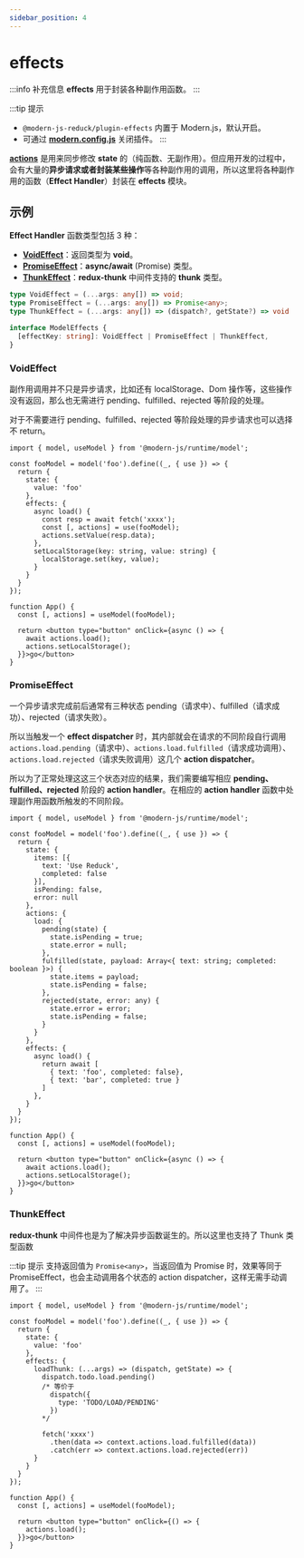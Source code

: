 ```yaml
---
sidebar_position: 4
---
```


# effects

:::info 补充信息
**effects** 用于封装各种副作用函数。
:::

:::tip 提示
- `@modern-js-reduck/plugin-effects` 内置于 Modern.js，默认开启。
- 可通过 [**modern.config.js**](#) 关闭插件。
:::

[**actions**](./model#actions) 是用来同步修改 **state** 的（纯函数、无副作用）。但应用开发的过程中，会有大量的**异步请求或者封装某些操作**等各种副作用的调用，所以这里将各种副作用的函数（**Effect Handler**）封装在 **effects** 模块。

## 示例

**Effect Handler** 函数类型包括 3 种：

- [**VoidEffect**](#voideffect)：返回类型为 **void**。
- [**PromiseEffect**](#promiseeffect)：**async/await** (Promise) 类型。
- [**ThunkEffect**](#thunkeffect)：**redux-thunk** 中间件支持的 **thunk** 类型。

```ts title="类型签名"
type VoidEffect = (...args: any[]) => void;
type PromiseEffect = (...args: any[]) => Promise<any>;
type ThunkEffect = (...args: any[]) => (dispatch?, getState?) => void | Promise<any>;

interface ModelEffects {
  [effectKey: string]: VoidEffect | PromiseEffect | ThunkEffect,
}
```


### VoidEffect
副作用调用并不只是异步请求，比如还有 localStorage、Dom 操作等，这些操作没有返回，那么也无需进行 pending、fulfilled、rejected 等阶段的处理。

对于不需要进行 pending、fulfilled、rejected 等阶段处理的异步请求也可以选择不 return。

```tsx title="示例"
import { model, useModel } from '@modern-js/runtime/model';

const fooModel = model('foo').define((_, { use }) => {
  return {
    state: {
      value: 'foo'
    },
    effects: {
      async load() {
        const resp = await fetch('xxxx');
        const [, actions] = use(fooModel);
        actions.setValue(resp.data);
      },
      setLocalStorage(key: string, value: string) {
        localStorage.set(key, value);
      }
    }
  }
});

function App() {
  const [, actions] = useModel(fooModel);

  return <button type="button" onClick={async () => {
    await actions.load();
    actions.setLocalStorage();
  }}>go</button>
}
```


### PromiseEffect
一个异步请求完成前后通常有三种状态 pending（请求中）、fulfilled（请求成功）、rejected（请求失败）。

所以当触发一个 **effect dispatcher** 时，其内部就会在请求的不同阶段自行调用 `actions.load.pending`（请求中）、`actions.load.fulfilled`（请求成功调用）、`actions.load.rejected`（请求失败调用）这几个 **action dispatcher**。

所以为了正常处理这这三个状态对应的结果，我们需要编写相应 **pending、fulfilled、rejected** 阶段的 **action handler**。在相应的 **action handler** 函数中处理副作用函数所触发的不同阶段。

```tsx title="示例"
import { model, useModel } from '@modern-js/runtime/model';

const fooModel = model('foo').define((_, { use }) => {
  return {
    state: {
      items: [{
        text: 'Use Reduck',
        completed: false
      }],
      isPending: false,
      error: null
    },
    actions: {
      load: {
        pending(state) {
          state.isPending = true;
          state.error = null;
        },
        fulfilled(state, payload: Array<{ text: string; completed: boolean }>) {
          state.items = payload;
          state.isPending = false;
        },
        rejected(state, error: any) {
          state.error = error;
          state.isPending = false;
        }
      }
    },
    effects: {
      async load() {
        return await [
          { text: 'foo', completed: false},
          { text: 'bar', completed: true }
        ]
      },
    }
  }
});

function App() {
  const [, actions] = useModel(fooModel);

  return <button type="button" onClick={async () => {
    await actions.load();
    actions.setLocalStorage();
  }}>go</button>
}

```

### ThunkEffect
**redux-thunk** 中间件也是为了解决异步函数诞生的。所以这里也支持了 Thunk 类型函数

:::tip 提示
支持返回值为 `Promise<any>`，当返回值为 Promise 时，效果等同于 PromiseEffect，也会主动调用各个状态的 action dispatcher，这样无需手动调用了。
:::

```tsx title="示例"
import { model, useModel } from '@modern-js/runtime/model';

const fooModel = model('foo').define((_, { use }) => {
  return {
    state: {
      value: 'foo'
    },
    effects: {
      loadThunk: (...args) => (dispatch, getState) => {
        dispatch.todo.load.pending()
        /* 等价于
          dispatch({
            type: 'TODO/LOAD/PENDING'
          })
        */

        fetch('xxxx')
          .then(data => context.actions.load.fulfilled(data))
          .catch(err => context.actions.load.rejected(err))
      }
    }
  }
});

function App() {
  const [, actions] = useModel(fooModel);

  return <button type="button" onClick={() => {
    actions.load();
  }}>go</button>
}
```
